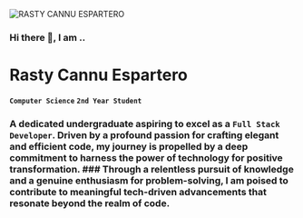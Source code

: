 ![RASTY CANNU ESPARTERO](https://github.com/RastyFullStaxx/RastyFullStaxx/assets/133841842/843c0b91-93b6-48f3-9437-1069f2f2e086)

### Hi there 👋, I am ..

# Rasty Cannu Espartero
__`Computer Science`__ __`2nd Year Student`__ 



### A dedicated undergraduate aspiring to excel as a __`Full Stack Developer`__. Driven by a profound passion for crafting elegant and efficient code, my journey is propelled by a deep commitment to harness the power of technology for positive transformation. ### Through a relentless pursuit of knowledge and a genuine enthusiasm for problem-solving, I am poised to contribute to meaningful tech-driven advancements that resonate beyond the realm of code.
